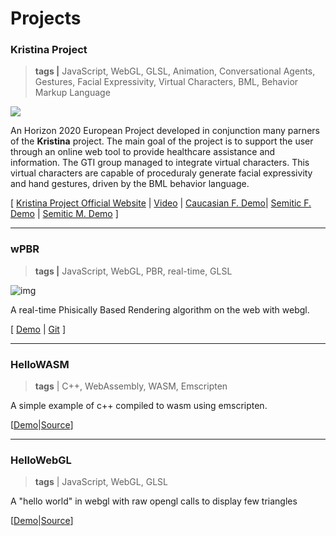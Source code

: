 # Projects

### **Kristina Project** 

> **tags |** JavaScript, WebGL, GLSL, Animation, Conversational Agents, Gestures, Facial Expressivity, Virtual Characters, BML, Behavior Markup Language

![](http://webglstudio.org/users/hermann/kristina/kristina.png)

An Horizon 2020 European Project developed in conjunction many parners of the **Kristina** project. The main goal of the project is to support the user through an online web tool to provide healthcare assistance and information. The  GTI group managed to integrate virtual characters. This virtual characters are capable of proceduraly generate facial expressivity and hand gestures, driven by the BML behavior language.

[ [Kristina Project Official Website](http://kristina-project.eu/en/) | [Video]() | [Caucasian F. Demo]( http://webglstudio.org/users/hermann/kristina/cf)| [Semitic F. Demo](http://webglstudio.org/users/hermann/kristina/sf) | [Semitic M. Demo](http://webglstudio.org/users/hermann/kristina/sm) ]



------

### wPBR

> **tags |** JavaScript, WebGL, PBR, real-time, GLSL

![img](https://camo.githubusercontent.com/6933b5aaf69a7bf78b74fa1aa795cedfe77aa82b/687474703a2f2f692e696d6775722e636f6d2f3962784e4357782e6a7067)

A real-time Phisically Based Rendering algorithm on the web with webgl.

[ [Demo](/wpbr) | [Git](http://github.com/h3r/wpbr) ]



------

### HelloWASM

> **tags**  | C++, WebAssembly, WASM, Emscripten

A simple example of c++ compiled to wasm using emscripten.

[[Demo](/projects/hellowasm)|[Source](/projects/hellowasm/example.zip)]



------

### HelloWebGL

> **tags**  | JavaScript, WebGL, GLSL

A "hello world" in webgl with raw opengl calls to display few triangles

[[Demo](/projects/hellowebgl)|[Source](/projects/hellowebgl/webgl.zip)]

